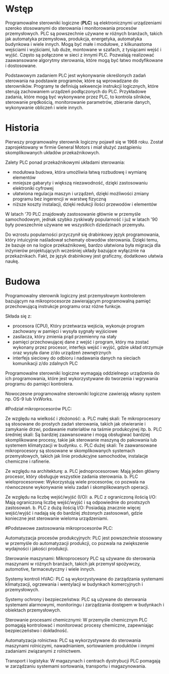 # Wstęp

Programowalne sterowniki logiczne (**PLC**) są elektronicznymi urządzeniami szeroko stosowanymi do sterowania i monitorowania procesów przemysłowych. PLC są powszechnie używane w różnych branżach, takich jak automatyka przemysłowa, produkcja, energetyka, automatyka budynkowa i wiele innych. Mogą być małe i modułowe, z kilkunastoma wejściami i wyjściami, lub duże, montowane w szafach, z tysiącami wejść i wyjść. Często są połączone w sieci z innymi PLC. Pozwalają realizować zaawansowane algorytmy sterowania, które mogą być łatwo modyfikowane i dostosowane.

Podstawowym zadaniem PLC jest wykonywanie określonych zadań sterowania na podstawie programów, które są wprowadzane do sterowników. Programy te definiują sekwencje instrukcji logicznych, które sterują zachowaniem urządzeń podłączonych do PLC. Przykładowe zadania, które mogą być wykonywane przez PLC, to kontrola silników, sterowanie prędkością, monitorowanie parametrów, zbieranie danych, wykonywanie obliczeń i wiele innych.

# Historia

Pierwszy programowalny sterownik logiczny pojawił się w 1968 roku. Został zaprojektowany w firmie General Motors i miał służyć zastąpieniu skomplikowanych układów przekaźnikowych. 

Zalety PLC ponad przekaźnikowymi układami sterowania:
- modułowa budowa, która umożliwia łatwą rozbudowę i wymianę elementów
- mniejsze gabaryty i większą niezawodność, dzięki zastosowaniu elektroniki cyfrowej
- ułatwiona regulacja maszyn i urządzeń, dzięki możliwości zmiany programu bez ingerencji w warstwę fizyczną
- niższe koszty instalacji, dzięki redukcji ilości przewodów i elementów

W latach '70 PLC znajdowały zastosowanie głównie w przemyśle samochodowym, jednak szybko zyskiwały popularność i już w latach '90 były powszechnie używane we wszystkich dziedzinach przemysłu.

Do wzrostu popularności przyczynił się drabinkowy język programowania, który intuicyjnie naśladował schematy obwodów sterowania. Dzięki temu, że bazuje on na logice przekaźnikowej, bardzo ułatwiona była migracja dla inżynierów projektujących wcześniej układy bazujące wyłącznie na przekaźnikach. Fakt, że język drabinkowy jest graficzny, dodatkowo ułatwia naukę.

# Budowa 

Programowalny sterownik logiczny jest przemysłowym kontrolerem bazującym na mikroprocesorze zawierającym programowalną pamięć przechowującą instrukcje programu oraz różne funkcje.

Składa się z:
- procesora (CPU), Który przetwarza wejścia, wykonuje program zachowany w pamięci i wysyła sygnały wyjściowe
- zasilacza, który zmienia prąd przemienny na stały 
- pamięci przechowującej dane z wejść i program, który ma zostać wykonany przez procesor, interfejs wejść i wyjść, gdzie układ otrzymuje oraz wysyła dane z/do urządzeń zewnętrznych
- interfejs sieciowy do odbioru i nadawania danych na sieciach komunikacji z/do zdalnych PLC

Programowalne sterowniki logiczne wymagają oddzielnego urządzenia do ich programowania, które jest wykorzystywane do tworzenia i wgrywania programu do pamięci kontrolera.

Nowoczesne programowalne sterowniki logiczne zawierają własny system np. OS-9 lub VxWorks.

#Podział mikroprocesorów PLC:

Ze względu na wielkość i złożoność:
a. PLC małej skali: Te mikroprocesory są stosowane do prostych zadań sterowania, takich jak otwieranie i zamykanie drzwi, podawanie materiałów na taśmie produkcyjnej itp.
b. PLC średniej skali: Są bardziej zaawansowane i mogą obsługiwać bardziej skomplikowane procesy, takie jak sterowanie maszyną do pakowania lub systemem klimatyzacji w budynku.
c. PLC dużej skali: Te zaawansowane mikroprocesory są stosowane w skomplikowanych systemach przemysłowych, takich jak linie produkcyjne samochodów, instalacje chemiczne i rafinerie.

Ze względu na architekturę:
a. PLC jednoprocesorowe: Mają jeden główny procesor, który obsługuje wszystkie zadania sterowania.
b. PLC wieloprocesorowe: Wykorzystują wiele procesorów, co pozwala na równoczesne wykonywanie wielu zadań i skomplikowanych operacji.

Ze względu na liczbę wejść/wyjść (I/O):
a. PLC z ograniczoną ilością I/O: Mają ograniczoną liczbę wejść/wyjść i są odpowiednie do prostszych zastosowań.
b. PLC z dużą ilością I/O: Posiadają znacznie więcej wejść/wyjść i nadają się do bardziej złożonych zastosowań, gdzie konieczne jest sterowanie wieloma urządzeniami.

#Podstawowe zastosowania mikroprocesorów PLC:

Automatyzacja procesów produkcyjnych: PLC jest powszechnie stosowany w przemyśle do automatyzacji produkcji, co pozwala na zwiększenie wydajności i jakości produkcji.

Sterowanie maszynami: Mikroprocesory PLC są używane do sterowania maszynami w różnych branżach, takich jak przemysł spożywczy, automotive, farmaceutyczny i wiele innych.

Systemy kontroli HVAC: PLC są wykorzystywane do zarządzania systemami klimatyzacji, ogrzewania i wentylacji w budynkach komercyjnych i przemysłowych.

Systemy ochrony i bezpieczeństwa: PLC są używane do sterowania systemami alarmowymi, monitoringu i zarządzania dostępem w budynkach i obiektach przemysłowych.

Sterowanie procesami chemicznymi: W przemyśle chemicznym PLC pomagają kontrolować i monitorować procesy chemiczne, zapewniając bezpieczeństwo i dokładność.

Automatyzacja rolnictwa: PLC są wykorzystywane do sterowania maszynami rolniczymi, nawadnianiem, sortowaniem produktów i innymi zadaniami związanymi z rolnictwem.

Transport i logistyka: W magazynach i centrach dystrybucji PLC pomagają w zarządzaniu systemami sortowania, transportu i magazynowania.
